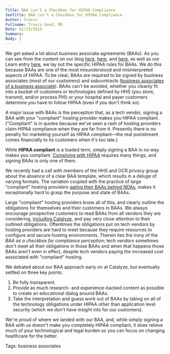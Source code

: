 ```yaml
---
Title: BAA isn't a Checkbox for HIPAA Compliance
SeoTitle: BAA isn't a Checkbox for HIPAA Compliance
Author: travis
Fullname: Travis Good, MD
Date: 01/13/2015
Summary: 
Body: |
---
```

We get asked a lot about business associate agreements (BAAs). As you can see from the content on our blog [here](https://catalyze.io/blog/if-a-vendor-won-t-sign-a-baa-they-aren-t-hipaa-compliant), [here](https://catalyze.io/blog/top-5-things-you-find-in-an-ideal-business-associate-agreement), and [here](https://catalyze.io/blog/the-importance-of-business-associate-agreements), as well as our Learn entry [here](https://catalyze.io/learn/business-associate-agreements), we lay out the specific HIPAA rules for BAAs. We do this because BAAs are one of the most misunderstood and misinterpreted aspects of HIPAA. To be clear, BAAs are required to be signed by business associates (most of our customers) and subcontracts ([business associates of a business associate](https://catalyze.io/learn/hipaa-subcontractors-and-baas)). BAAs can't be avoided, whether you cleanly fit into a bucket of customers or technologies defined by HHS (you store, transmit, and/or process PHI) or your hospital and payer customers determine you have to follow HIPAA (even if you don't think so).

A major issue with BAAs is the perception that, as a tech vendor, signing a BAA with your "compliant" hosting provider makes you HIPAA compliant. ("Compliant" is in quotes because we've seen a rash of hosting providers claim HIPAA compliance when they are far from it. Presently there is no penalty for marketing yourself as HIPAA compliant—the real punishment comes financially to its customers when it's too late.)

While **HIPAA compliant** is a loaded term, simply signing a BAA in no way makes you compliant. [Complying with HIPAA](https://hipaa.catalyze.io/) requires many things, and signing BAAs is only one of them.

We recently had a call with members of the HHS and OCR privacy group about the absence of a clear BAA template, which results in a deluge of varying formats. The variation coupled with the practice of large "compliant" hosting providers [gating their BAAs behind NDAs](https://catalyze.io/blog/the-importance-of-business-associate-agreements), makes it exceptionally hard to grasp the purpose and state of BAAs.

Large "compliant" hosting providers know all of this, and clearly outline the obligations for themselves and their customers in BAAs. We always encourage prospective customers to read BAAs from all vendors they are considering, [including Catalyze](https://policy.catalyze.io/#catalyze-hipaa-business-associate-agreement-baa), and pay very close attention to their outlined obligations. Oftentimes the obligations put on tech vendors by hosting providers are hard to meet because they require resources to configure and secure hosting environments. Therein lies the irony of the *BAA as a checkbox for compliance perception*; tech vendors sometimes don't meet all their obligations in those BAAs and when that happens those BAAs aren't even in effect, despite tech vendors paying the increased cost associated with "compliant" hosting.

We debated about our BAA approach early on at Catalyze, but eventually settled on three key points.

1. Be fully transparent.
2. Provide as much research- and experience-backed content as possible to create an educational dialog around BAAs.
3. Take the interpretation and guess work out of BAAs by taking on all of the technology obligations under HIPAA other than application level security (which we don't have insight into for our customers).

We're proud of where we landed with our BAA, and, while simply signing a BAA with us doesn't make you completely HIPAA compliant, it does relieve much of your technological and legal burden so you can focus on changing healthcare for the better.

Tags: business associates